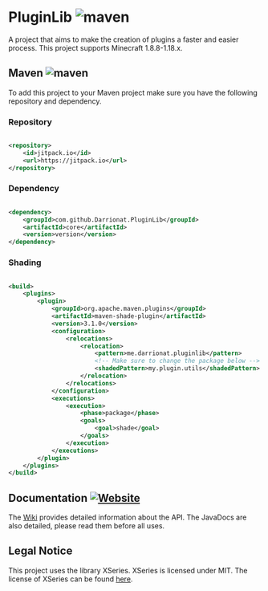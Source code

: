 # PluginLib ![maven](https://img.shields.io/github/v/release/Darrionat/PluginLib)

A project that aims to make the creation of plugins a faster and easier process. This project supports Minecraft
1.8.8-1.18.x.

## Maven ![maven](https://img.shields.io/github/v/release/Darrionat/PluginLib)

To add this project to your Maven project make sure you have the following repository and dependency.

### Repository

```xml

<repository>
    <id>jitpack.io</id>
    <url>https://jitpack.io</url>
</repository>
```

### Dependency

```xml

<dependency>
    <groupId>com.github.Darrionat.PluginLib</groupId>
    <artifactId>core</artifactId>
    <version>version</version>
</dependency>
```

### Shading

```xml

<build>
    <plugins>
        <plugin>
            <groupId>org.apache.maven.plugins</groupId>
            <artifactId>maven-shade-plugin</artifactId>
            <version>3.1.0</version>
            <configuration>
                <relocations>
                    <relocation>
                        <pattern>me.darrionat.pluginlib</pattern>
                        <!-- Make sure to change the package below -->
                        <shadedPattern>my.plugin.utils</shadedPattern>
                    </relocation>
                </relocations>
            </configuration>
            <executions>
                <execution>
                    <phase>package</phase>
                    <goals>
                        <goal>shade</goal>
                    </goals>
                </execution>
            </executions>
        </plugin>
    </plugins>
</build>
```

## Documentation [![Website](https://img.shields.io/website?label=wiki&url=https%3A%2F%2Fwiki.darrionatplugins.com%2F)](https://wiki.darrionatplugins.com/libraries/pluginlib)

The [Wiki][wiki] provides detailed information about the API. The JavaDocs are also detailed, please read them before
all uses.

## Legal Notice

This project uses the library XSeries. XSeries is licensed under MIT. The license of XSeries can be
found [here][XSeriesMIT].

<!-- Links -->

[wiki]: https://wiki.darrionatplugins.com/libraries/pluginlib

[XSeriesMIT]: https://github.com/CryptoMorin/XSeries/blob/master/LICENSE.txt